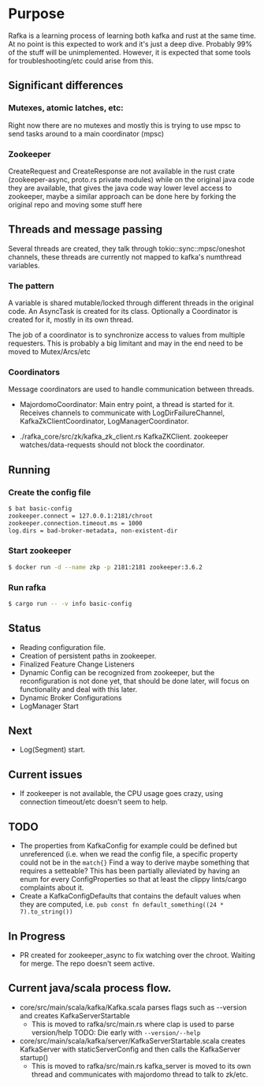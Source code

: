 # Purpose
Rafka is a learning process of learning both kafka and rust
at the same time. At no point is this expected to work and
it's just a deep dive.
Probably 99% of the stuff will be unimplemented.
However, it is expected that some tools for troubleshooting/etc
could arise from this.

## Significant differences

### Mutexes, atomic latches, etc:

Right now there are no mutexes and mostly this is trying to use mpsc to send
tasks around to a main coordinator (mpsc)

### Zookeeper
CreateRequest and CreateResponse are not available in the rust crate
(zookeeper-async, proto.rs private modules) while on the original java
code they are available, that gives the java code way lower level access
to zookeeper, maybe a similar approach can be done here by forking the
original repo and moving some stuff here

## Threads and message passing

Several threads are created, they talk through tokio::sync::mpsc/oneshot channels, these threads
are currently not mapped to kafka's numthread variables.


### The pattern
A variable is shared mutable/locked through different threads in the original code.
An AsyncTask is created for its class. Optionally a Coordinator is created for it,
mostly in its own thread.

The job of a coordinator is to synchronize access to values from multiple requesters.
This is probably a big limitant and may in the end need to be moved to Mutex/Arcs/etc

### Coordinators
Message coordinators are used to handle communication between threads.

- MajordomoCoordinator: Main entry point, a thread is started for it. Receives channels to communicate with LogDirFailureChannel,
KafkaZkClientCoordinator, LogManagerCoordinator.

- ./rafka_core/src/zk/kafka_zk_client.rs KafkaZKClient. zookeeper watches/data-requests should not block the coordinator.

## Running

### Create the config file

```bash
$ bat basic-config
zookeeper.connect = 127.0.0.1:2181/chroot
zookeeper.connection.timeout.ms = 1000
log.dirs = bad-broker-metadata, non-existent-dir
```

### Start zookeeper

```bash
$ docker run -d --name zkp -p 2181:2181 zookeeper:3.6.2
```

### Run rafka

```bash
$ cargo run -- -v info basic-config
```

## Status
- Reading configuration file.
- Creation of persistent paths in zookeeper.
- Finalized Feature Change Listeners
- Dynamic Config can be recognized from zookeeper, but the reconfiguration is not done
yet, that should be done later, will focus on functionality and deal with this later.
- Dynamic Broker Configurations
- LogManager Start

## Next
- Log(Segment) start.

## Current issues
-  If zookeeper is not available, the CPU usage goes crazy, using connection timeout/etc doesn't seem to help.

## TODO
- The properties from KafkaConfig for example could be defined but unreferenced (i.e. when we read the config file, a specific property could not be in the `match{}`
  Find a way to derive maybe something that requires a setteable?
  This has been partially alleviated by having an enum for every ConfigProperties so that at least
  the clippy lints/cargo complaints about it.
- Create a KafkaConfigDefaults that contains the default values when they are computed, i.e. `pub const fn default_something((24 * 7).to_string())`

## In Progress
- PR created for zookeeper_async to fix watching over the chroot. Waiting for merge.
  The repo doesn't seem active.

## Current java/scala process flow.
- core/src/main/scala/kafka/Kafka.scala parses flags such as --version and creates KafkaServerStartable
  - This is moved to rafka/src/main.rs where clap is used to parse version/help
    TODO: Die early with `--version/--help`
- core/src/main/scala/kafka/server/KafkaServerStartable.scala creates KafkaServer with staticServerConfig and then calls the KafkaServer startup()
  - This is moved to rafka/src/main.rs kafka_server is moved to its own thread and communicates with majordomo thread to talk to zk/etc.
